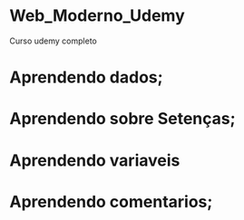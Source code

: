 # Web_Moderno_Udemy
Curso udemy completo 

# Aprendendo dados;
# Aprendendo sobre Setenças;
# Aprendendo variaveis 
# Aprendendo comentarios;
